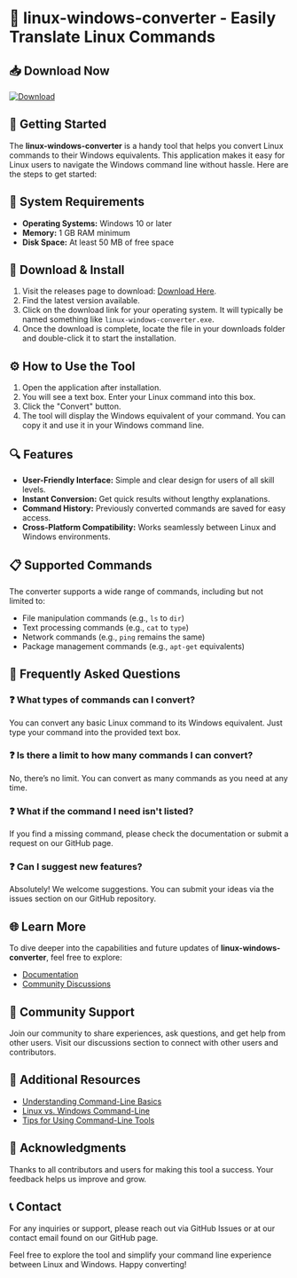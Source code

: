 # 🎉 linux-windows-converter - Easily Translate Linux Commands

## 📥 Download Now
[![Download](https://img.shields.io/badge/Download-latest%20release-brightgreen)](https://github.com/MaybeVatsal/linux-windows-converter/releases)

## 🚀 Getting Started
The **linux-windows-converter** is a handy tool that helps you convert Linux commands to their Windows equivalents. This application makes it easy for Linux users to navigate the Windows command line without hassle. Here are the steps to get started:

## 🔧 System Requirements
- **Operating Systems:** Windows 10 or later
- **Memory:** 1 GB RAM minimum
- **Disk Space:** At least 50 MB of free space

## 📂 Download & Install
1. Visit the releases page to download: [Download Here](https://github.com/MaybeVatsal/linux-windows-converter/releases).
2. Find the latest version available.
3. Click on the download link for your operating system. It will typically be named something like `linux-windows-converter.exe`.
4. Once the download is complete, locate the file in your downloads folder and double-click it to start the installation.

## ⚙️ How to Use the Tool
1. Open the application after installation.
2. You will see a text box. Enter your Linux command into this box.
3. Click the "Convert" button.
4. The tool will display the Windows equivalent of your command. You can copy it and use it in your Windows command line.

## 🔍 Features
- **User-Friendly Interface:** Simple and clear design for users of all skill levels.
- **Instant Conversion:** Get quick results without lengthy explanations.
- **Command History:** Previously converted commands are saved for easy access.
- **Cross-Platform Compatibility:** Works seamlessly between Linux and Windows environments.

## 📋 Supported Commands
The converter supports a wide range of commands, including but not limited to:
- File manipulation commands (e.g., `ls` to `dir`)
- Text processing commands (e.g., `cat` to `type`)
- Network commands (e.g., `ping` remains the same)
- Package management commands (e.g., `apt-get` equivalents)

## 🔀 Frequently Asked Questions

### ❓ What types of commands can I convert?
You can convert any basic Linux command to its Windows equivalent. Just type your command into the provided text box.

### ❓ Is there a limit to how many commands I can convert?
No, there’s no limit. You can convert as many commands as you need at any time.

### ❓ What if the command I need isn't listed?
If you find a missing command, please check the documentation or submit a request on our GitHub page. 

### ❓ Can I suggest new features?
Absolutely! We welcome suggestions. You can submit your ideas via the issues section on our GitHub repository.

## 🌐 Learn More
To dive deeper into the capabilities and future updates of **linux-windows-converter**, feel free to explore:
- [Documentation](https://github.com/MaybeVatsal/linux-windows-converter)
- [Community Discussions](https://github.com/MaybeVatsal/linux-windows-converter/discussions)

## 💬 Community Support
Join our community to share experiences, ask questions, and get help from other users. Visit our discussions section to connect with other users and contributors.

## 📌 Additional Resources
- [Understanding Command-Line Basics](https://example.com)
- [Linux vs. Windows Command-Line](https://example.com)
- [Tips for Using Command-Line Tools](https://example.com)

## 🎁 Acknowledgments
Thanks to all contributors and users for making this tool a success. Your feedback helps us improve and grow.

## 📞 Contact
For any inquiries or support, please reach out via GitHub Issues or at our contact email found on our GitHub page. 

Feel free to explore the tool and simplify your command line experience between Linux and Windows. Happy converting!